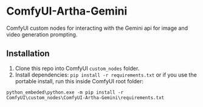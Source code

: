 # ComfyUI-Artha-Gemini
ComfyUI custom nodes for interacting with the Gemini api for image and video generation prompting.

## Installation
1. Clone this repo into ComfyUI `custom_nodes` folder.
2. Install dependencies: `pip install -r requirements.txt`
   or if you use the portable install, run this inside ComfyUI root folder:

  `python_embeded\python.exe -m pip install -r ComfyUI\custom_nodes\ComfyUI-Artha-Gemini\requirements.txt`
